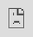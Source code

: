 ```yaml
---
title: Opening Ceremony
permalink: /Opening-Ceremony/
breadcrumb: Opening Ceremony
--- 
```

### Opening Ceremony
<html>
<body>
<style>
   iframe{
border : 0;
width:80% ;
}
</style>
<!-- Global site tag (gtag.js) - Google Ads: 726049306 -->
<script async src="https://www.googletagmanager.com/gtag/js?id=AW-726049306"></script>
<script>
  window.dataLayer = window.dataLayer || [];
  function gtag(){dataLayer.push(arguments);}
  gtag('js', new Date());
  gtag('config', 'AW-726049306');
</script>
<img src="/images/GOH-Message-Banner.jpg" style="display:none;">
<img src="/images/GOH-Message-Banner.jpg" style="display:none;">
<div class="video-container" >
<iframe src="https:://*.vimeo.com/event/1187205/embed" frameborder="0" allow="autoplay; fullscreen; picture-in-picture" allowfullscreen style="position:absolute;top:0;left:0;width:100%;height:100%;"></iframe></div>
   
<div class="video-container" >  
<iframe src="https://vimeo.com/event/1187205/embed" frameborder="0" allow="autoplay; fullscreen; picture-in-picture" allowfullscreen style="position:absolute;top:0;left:0;width:100%;height:100%;" title="Ms Renu Siva"></iframe></div>
   
 <div class="video-container" > 
 <iframe title="vimeo-player" src="https://vimeo.com/event/1187205/embed" width="640" height="360" frameborder="0" allowfullscreen></iframe>
   </div> *Video is best viewed in 1080p.
    <br/>
    

  <div class="btntop"><a href="#top" style="text-decoration:none;"><span style="color:white"><b>Top</b></span></a></div>
